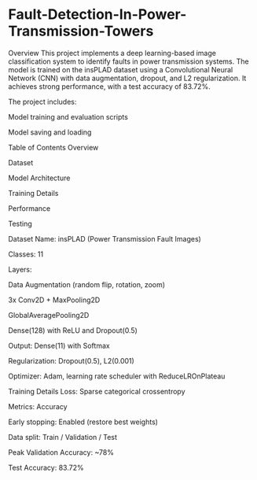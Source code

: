 # Fault-Detection-In-Power-Transmission-Towers

Overview
This project implements a deep learning-based image classification system to identify faults in power transmission systems. The model is trained on the insPLAD dataset using a Convolutional Neural Network (CNN) with data augmentation, dropout, and L2 regularization. It achieves strong performance, with a test accuracy of 83.72%.

The project includes:

Model training and evaluation scripts

Model saving and loading

Table of Contents
Overview

Dataset

Model Architecture

Training Details

Performance

Testing

Dataset
Name: insPLAD (Power Transmission Fault Images)

Classes: 11 

Layers:

Data Augmentation (random flip, rotation, zoom)

3x Conv2D + MaxPooling2D

GlobalAveragePooling2D

Dense(128) with ReLU and Dropout(0.5)

Output: Dense(11) with Softmax

Regularization: Dropout(0.5), L2(0.001)

Optimizer: Adam, learning rate scheduler with ReduceLROnPlateau

Training Details
Loss: Sparse categorical crossentropy

Metrics: Accuracy

Early stopping: Enabled (restore best weights)

Data split: Train / Validation / Test

Peak Validation Accuracy: ~78%

Test Accuracy: 83.72%
